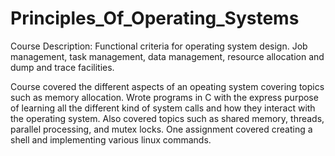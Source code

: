 # Principles_Of_Operating_Systems
Course Description: Functional criteria for operating system design. Job management, task management, data management, resource allocation and dump and trace facilities.

Course covered the different aspects of an opeating system covering topics such as memory allocation. Wrote programs in C with the express purpose of learning all the 
different kind of system calls and how they interact with the operating system. Also covered topics such as shared memory, threads, parallel processing, and mutex locks.
One assignment covered creating a shell and implementing various linux commands.
